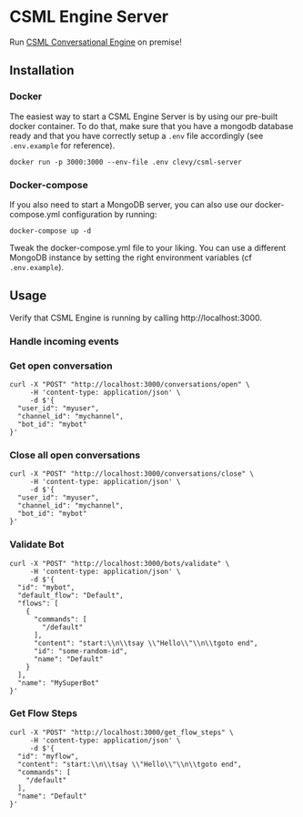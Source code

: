 # CSML Engine Server

Run [CSML Conversational Engine](https://csml.dev) on premise!

## Installation

### Docker

The easiest way to start a CSML Engine Server is by using our pre-built docker container. To do that, make sure that you have a mongodb database ready and that you have correctly setup a `.env` file accordingly (see `.env.example` for reference).

```
docker run -p 3000:3000 --env-file .env clevy/csml-server
```

### Docker-compose

If you also need to start a MongoDB server, you can also use our docker-compose.yml configuration by running:

```
docker-compose up -d
```

Tweak the docker-compose.yml file to your liking. You can use a different MongoDB instance by setting the right environment variables (cf `.env.example`).

## Usage

Verify that CSML Engine is running by calling http://localhost:3000.

### Handle incoming events

### Get open conversation
```shell
curl -X "POST" "http://localhost:3000/conversations/open" \
     -H 'content-type: application/json' \
     -d $'{
  "user_id": "myuser",
  "channel_id": "mychannel",
  "bot_id": "mybot"
}'
```

### Close all open conversations
```shell
curl -X "POST" "http://localhost:3000/conversations/close" \
     -H 'content-type: application/json' \
     -d $'{
  "user_id": "myuser",
  "channel_id": "mychannel",
  "bot_id": "mybot"
}'
```

### Validate Bot
```shell
curl -X "POST" "http://localhost:3000/bots/validate" \
     -H 'content-type: application/json' \
     -d $'{
  "id": "mybot",
  "default_flow": "Default",
  "flows": [
    {
      "commands": [
        "/default"
      ],
      "content": "start:\\n\\tsay \\"Hello\\"\\n\\tgoto end",
      "id": "some-random-id",
      "name": "Default"
    }
  ],
  "name": "MySuperBot"
}'
```

### Get Flow Steps
```shell
curl -X "POST" "http://localhost:3000/get_flow_steps" \
     -H 'content-type: application/json' \
     -d $'{
  "id": "myflow",
  "content": "start:\\n\\tsay \\"Hello\\"\\n\\tgoto end",
  "commands": [
    "/default"
  ],
  "name": "Default"
}'
```
